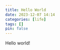 ```yaml
---
title: Hello World
date: 2023-12-07 14:14
categories: [life]
tags: []
pin: false
---
```


Hello world!